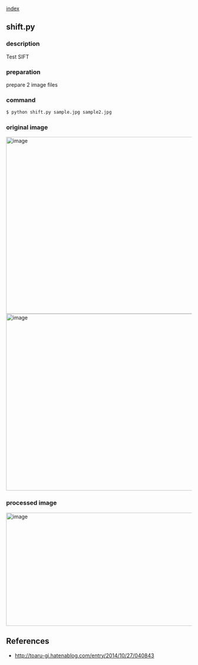 [index](./index.md)

## shift.py

### description
Test SIFT

### preparation
prepare 2 image files

### command
```sh
$ python shift.py sample.jpg sample2.jpg
```

### original image
<img src="https://raw.githubusercontent.com/wiki/karaage0703/python-image-processing/0002.jpg" alt="image" width="640" height="480">

<img src="https://raw.githubusercontent.com/wiki/karaage0703/python-image-processing/0003.jpg" alt="image" width="640" height="480">

### processed image
<img src="https://raw.githubusercontent.com/wiki/karaage0703/python-image-processing/0009.png" alt="image" width="696" height="307">

## References
- http://toaru-gi.hatenablog.com/entry/2014/10/27/040843
